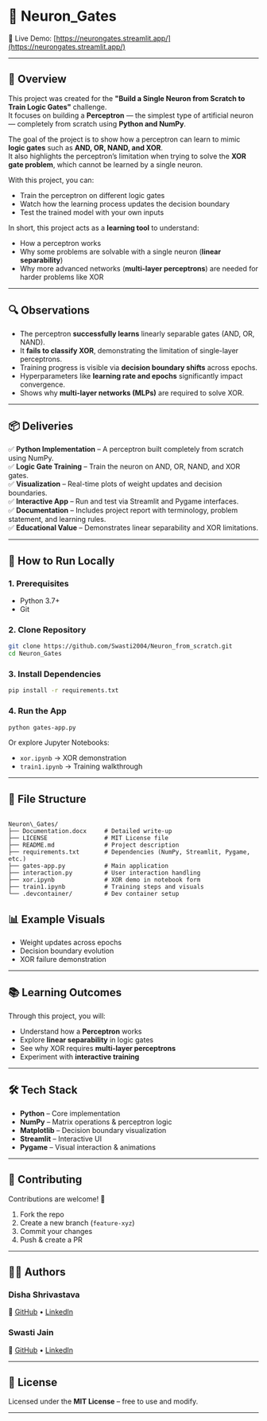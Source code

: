 
# 🧠 Neuron_Gates  

🔗 Live Demo: [https://neurongates.streamlit.app/](https://neurongates.streamlit.app/)  

---

## 📜 Overview  
This project was created for the **"Build a Single Neuron from Scratch to Train Logic Gates"** challenge.  
It focuses on building a **Perceptron** — the simplest type of artificial neuron — completely from scratch using **Python and NumPy**.  

The goal of the project is to show how a perceptron can learn to mimic **logic gates** such as **AND, OR, NAND, and XOR**.  
It also highlights the perceptron’s limitation when trying to solve the **XOR gate problem**, which cannot be learned by a single neuron.  

With this project, you can:  
- Train the perceptron on different logic gates  
- Watch how the learning process updates the decision boundary  
- Test the trained model with your own inputs  

In short, this project acts as a **learning tool** to understand:  
- How a perceptron works  
- Why some problems are solvable with a single neuron (**linear separability**)  
- Why more advanced networks (**multi-layer perceptrons**) are needed for harder problems like XOR  

---

## 🔍 Observations  
- The perceptron **successfully learns** linearly separable gates (AND, OR, NAND).  
- It **fails to classify XOR**, demonstrating the limitation of single-layer perceptrons.  
- Training progress is visible via **decision boundary shifts** across epochs.  
- Hyperparameters like **learning rate and epochs** significantly impact convergence.  
- Shows why **multi-layer networks (MLPs)** are required to solve XOR.  

---

## 📦 Deliveries  
✅ **Python Implementation** – A perceptron built completely from scratch using NumPy.  
✅ **Logic Gate Training** – Train the neuron on AND, OR, NAND, and XOR gates.  
✅ **Visualization** – Real-time plots of weight updates and decision boundaries.  
✅ **Interactive App** – Run and test via Streamlit and Pygame interfaces.  
✅ **Documentation** – Includes project report with terminology, problem statement, and learning rules.  
✅ **Educational Value** – Demonstrates linear separability and XOR limitations.  

---

## 🚀 How to Run Locally  

### 1. Prerequisites  
- Python 3.7+  
- Git  

### 2. Clone Repository  
```bash
git clone https://github.com/Swasti2004/Neuron_from_scratch.git
cd Neuron_Gates
````

### 3. Install Dependencies

```bash
pip install -r requirements.txt
```

### 4. Run the App

```bash
python gates-app.py
```

Or explore Jupyter Notebooks:

* `xor.ipynb` → XOR demonstration
* `train1.ipynb` → Training walkthrough

---


## 📁 File Structure  
```

Neuron\_Gates/
├── Documentation.docx     # Detailed write-up
├── LICENSE                # MIT License file
├── README.md              # Project description
├── requirements.txt       # Dependencies (NumPy, Streamlit, Pygame, etc.)
├── gates-app.py           # Main application
├── interaction.py         # User interaction handling
├── xor.ipynb              # XOR demo in notebook form
├── train1.ipynb           # Training steps and visuals
└── .devcontainer/         # Dev container setup

```


## 📊 Example Visuals

* Weight updates across epochs
* Decision boundary evolution
* XOR failure demonstration

---

## 📚 Learning Outcomes

Through this project, you will:

* Understand how a **Perceptron** works
* Explore **linear separability** in logic gates
* See why XOR requires **multi-layer perceptrons**
* Experiment with **interactive training**

---

## 🛠️ Tech Stack

* **Python** – Core implementation
* **NumPy** – Matrix operations & perceptron logic
* **Matplotlib** – Decision boundary visualization
* **Streamlit** – Interactive UI
* **Pygame** – Visual interaction & animations

---



## 🤝 Contributing

Contributions are welcome! 🎉

1. Fork the repo
2. Create a new branch (`feature-xyz`)
3. Commit your changes
4. Push & create a PR

---

## 👩‍💻 Authors

### Disha Shrivastava

🔗 [GitHub](https://github.com/Disha-shrivastava26) • [LinkedIn](www.linkedin.com/in/disha-shrivastava-21a697274)

### Swasti Jain

🔗 [GitHub](https://github.com/Swasti2004) • [LinkedIn](https://www.linkedin.com/in/swasti-jain2004/)

---

## 📜 License

Licensed under the **MIT License** – free to use and modify.

---


```
